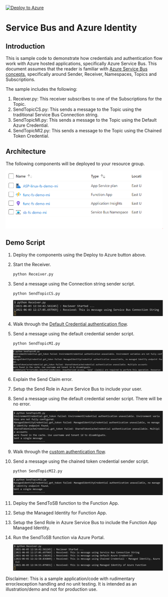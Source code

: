 [![Deploy to Azure](https://aka.ms/deploytoazurebutton)](https://portal.azure.com/#create/Microsoft.Template/uri/https%3A%2F%2Fraw.githubusercontent.com%2Ffsaleemm%2FAzureServiceBusManagedIdentity%2Fmain%2Ftemplates%2Fazuredeploy.json)

# Service Bus and Azure Identity

## Introduction

This is sample code to demonstrate how credentials and authentication flow work with Azure hosted applications, specifically Azure Service Bus. This document assumes that the reader is familiar with [Azure Service Bus concepts](https://docs.microsoft.com/en-us/azure/service-bus-messaging/service-bus-messaging-overview#concepts-and-terminology), specifically around Sender, Receiver, Namespaces, Topics and Subscriptions. 

The sample includes the following:

1. Receiver.py: This receiver subscribes to one of the Subscriptions for the Topic.
1. SendTopicCS.py: This sends a message to the Topic using the traditional Service Bus Connection string.
1. SendTopicMI.py: This sends a message to the Topic using the Default Azure Credential.
1. SendTopicMI2.py: This sends a message to the Topic using the Chained Token Credential.

## Architecture

The following components will be deployed to your resource group.

![Components Deployed](/images/comp.PNG)

## Demo Script

1. Deploy the components using the Deploy to Azure button above.
1. Start the Receiver.

    ```bash
    python Receiver.py
    ```

1. Send a message using the Connection string sender script.

    ```bash
    python SendTopicCS.py
    ```

    ![Receiver Connection String](/images/reccs.PNG)

1. Walk through the [Default Credential authentication flow](https://github.com/Azure/azure-sdk-for-python/tree/master/sdk/identity/azure-identity#defaultazurecredential).
1. Send a message using the default credential sender script.

    ```bash
    python SendTopicMI.py
    ```

    ![Receiver Default Credentail](/images/recmi.PNG)

1. Explain the Send Claim error.
1. Setup the Send Role in Azure Service Bus to include your user.
1. Send a message using the default credential sender script. There will be no error.

     ![Receiver Default Credentail](/images/recmi1.PNG)

1. Walk through the [custom authentication flow](https://github.com/Azure/azure-sdk-for-python/tree/master/sdk/identity/azure-identity#defining-a-custom-authentication-flow-with-chainedtokencredential).
1. Send a message using the chained token credential sender script.

    ```bash
    python SendTopicMI2.py
    ```

    ![Receiver Chained Credentail](/images/recmi2.PNG)

1. Deploy the SendToSB function to the Function App.
1. Setup the Managed Identity for Function App.
1. Setup the Send Role in Azure Service Bus to include the Function App Managed Identity.
1. Run the SendToSB function via Azure Portal.

    ![Receiver Final](/images/recfinal.PNG)

Disclaimer: This is a sample application/code with rudimentary error/exception handling and no unit testing. It is intended as an illustration/demo and not for production use.